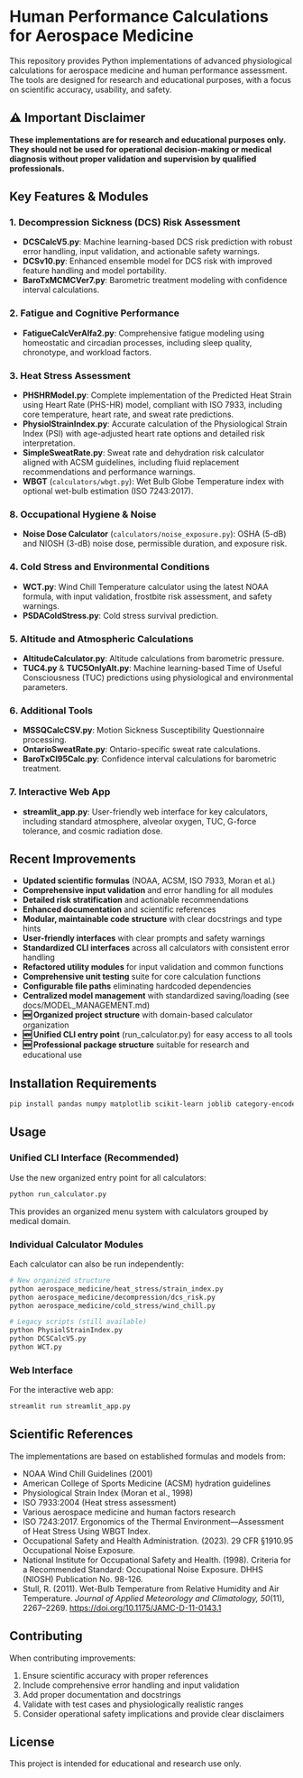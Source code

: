 # Human Performance Calculations for Aerospace Medicine

This repository provides Python implementations of advanced physiological calculations for aerospace medicine and human performance assessment. The tools are designed for research and educational purposes, with a focus on scientific accuracy, usability, and safety.

## ⚠️ Important Disclaimer

**These implementations are for research and educational purposes only. They should not be used for operational decision-making or medical diagnosis without proper validation and supervision by qualified professionals.**

## Key Features & Modules

### 1. Decompression Sickness (DCS) Risk Assessment
- **DCSCalcV5.py**: Machine learning-based DCS risk prediction with robust error handling, input validation, and actionable safety warnings.
- **DCSv10.py**: Enhanced ensemble model for DCS risk with improved feature handling and model portability.
- **BaroTxMCMCVer7.py**: Barometric treatment modeling with confidence interval calculations.

### 2. Fatigue and Cognitive Performance
- **FatigueCalcVerAlfa2.py**: Comprehensive fatigue modeling using homeostatic and circadian processes, including sleep quality, chronotype, and workload factors.

### 3. Heat Stress Assessment
- **PHSHRModel.py**: Complete implementation of the Predicted Heat Strain using Heart Rate (PHS-HR) model, compliant with ISO 7933, including core temperature, heart rate, and sweat rate predictions.
- **PhysiolStrainIndex.py**: Accurate calculation of the Physiological Strain Index (PSI) with age-adjusted heart rate options and detailed risk interpretation.
- **SimpleSweatRate.py**: Sweat rate and dehydration risk calculator aligned with ACSM guidelines, including fluid replacement recommendations and performance warnings.
- **WBGT** (`calculators/wbgt.py`): Wet Bulb Globe Temperature index with optional wet-bulb estimation (ISO 7243:2017).

### 8. Occupational Hygiene & Noise
- **Noise Dose Calculator** (`calculators/noise_exposure.py`): OSHA (5-dB) and NIOSH (3-dB) noise dose, permissible duration, and exposure risk.

### 4. Cold Stress and Environmental Conditions
- **WCT.py**: Wind Chill Temperature calculator using the latest NOAA formula, with input validation, frostbite risk assessment, and safety warnings.
- **PSDAColdStress.py**: Cold stress survival prediction.

### 5. Altitude and Atmospheric Calculations
- **AltitudeCalculator.py**: Altitude calculations from barometric pressure.
- **TUC4.py** & **TUC5OnlyAlt.py**: Machine learning-based Time of Useful Consciousness (TUC) predictions using physiological and environmental parameters.

### 6. Additional Tools
- **MSSQCalcCSV.py**: Motion Sickness Susceptibility Questionnaire processing.
- **OntarioSweatRate.py**: Ontario-specific sweat rate calculations.
- **BaroTxCI95Calc.py**: Confidence interval calculations for barometric treatment.

### 7. Interactive Web App
- **streamlit_app.py**: User-friendly web interface for key calculators, including standard atmosphere, alveolar oxygen, TUC, G-force tolerance, and cosmic radiation dose.

## Recent Improvements

- **Updated scientific formulas** (NOAA, ACSM, ISO 7933, Moran et al.)
- **Comprehensive input validation** and error handling for all modules
- **Detailed risk stratification** and actionable recommendations
- **Enhanced documentation** and scientific references
- **Modular, maintainable code structure** with clear docstrings and type hints
- **User-friendly interfaces** with clear prompts and safety warnings
- **Standardized CLI interfaces** across all calculators with consistent error handling
- **Refactored utility modules** for input validation and common functions
- **Comprehensive unit testing** suite for core calculation functions
- **Configurable file paths** eliminating hardcoded dependencies
- **Centralized model management** with standardized saving/loading (see docs/MODEL_MANAGEMENT.md)
- **🆕 Organized project structure** with domain-based calculator organization
- **🆕 Unified CLI entry point** (run_calculator.py) for easy access to all tools
- **🆕 Professional package structure** suitable for research and educational use

## Installation Requirements

```bash
pip install pandas numpy matplotlib scikit-learn joblib category-encoders
```

## Usage

### Unified CLI Interface (Recommended)
Use the new organized entry point for all calculators:

```bash
python run_calculator.py
```

This provides an organized menu system with calculators grouped by medical domain.

### Individual Calculator Modules
Each calculator can also be run independently:

```bash
# New organized structure
python aerospace_medicine/heat_stress/strain_index.py
python aerospace_medicine/decompression/dcs_risk.py
python aerospace_medicine/cold_stress/wind_chill.py

# Legacy scripts (still available)
python PhysiolStrainIndex.py
python DCSCalcV5.py
python WCT.py
```

### Web Interface
For the interactive web app:

```bash
streamlit run streamlit_app.py
```

## Scientific References

The implementations are based on established formulas and models from:
- NOAA Wind Chill Guidelines (2001)
- American College of Sports Medicine (ACSM) hydration guidelines
- Physiological Strain Index (Moran et al., 1998)
- ISO 7933:2004 (Heat stress assessment)
- Various aerospace medicine and human factors research
- ISO 7243:2017. Ergonomics of the Thermal Environment—Assessment of Heat Stress Using WBGT Index.
- Occupational Safety and Health Administration. (2023). 29 CFR §1910.95 Occupational Noise Exposure.
- National Institute for Occupational Safety and Health. (1998). Criteria for a Recommended Standard: Occupational Noise Exposure. DHHS (NIOSH) Publication No. 98-126.
- Stull, R. (2011). Wet-Bulb Temperature from Relative Humidity and Air Temperature. *Journal of Applied Meteorology and Climatology, 50*(11), 2267–2269. https://doi.org/10.1175/JAMC-D-11-0143.1

## Contributing

When contributing improvements:
1. Ensure scientific accuracy with proper references
2. Include comprehensive error handling and input validation
3. Add proper documentation and docstrings
4. Validate with test cases and physiologically realistic ranges
5. Consider operational safety implications and provide clear disclaimers

## License

This project is intended for educational and research use only.
